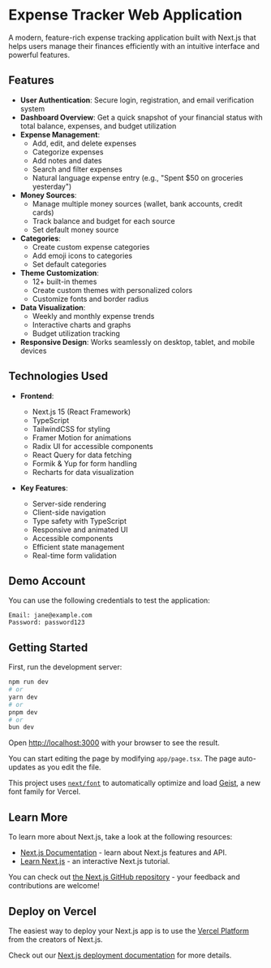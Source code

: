 # Expense Tracker Web Application

A modern, feature-rich expense tracking application built with Next.js that helps users manage their finances efficiently with an intuitive interface and powerful features.

## Features

- **User Authentication**: Secure login, registration, and email verification system
- **Dashboard Overview**: Get a quick snapshot of your financial status with total balance, expenses, and budget utilization
- **Expense Management**: 
  - Add, edit, and delete expenses
  - Categorize expenses
  - Add notes and dates
  - Search and filter expenses
  - Natural language expense entry (e.g., "Spent $50 on groceries yesterday")
- **Money Sources**: 
  - Manage multiple money sources (wallet, bank accounts, credit cards)
  - Track balance and budget for each source
  - Set default money source
- **Categories**:
  - Create custom expense categories
  - Add emoji icons to categories
  - Set default categories
- **Theme Customization**:
  - 12+ built-in themes
  - Create custom themes with personalized colors
  - Customize fonts and border radius
- **Data Visualization**:
  - Weekly and monthly expense trends
  - Interactive charts and graphs
  - Budget utilization tracking
- **Responsive Design**: Works seamlessly on desktop, tablet, and mobile devices

## Technologies Used

- **Frontend**:
  - Next.js 15 (React Framework)
  - TypeScript
  - TailwindCSS for styling
  - Framer Motion for animations
  - Radix UI for accessible components
  - React Query for data fetching
  - Formik & Yup for form handling
  - Recharts for data visualization

- **Key Features**:
  - Server-side rendering
  - Client-side navigation
  - Type safety with TypeScript
  - Responsive and animated UI
  - Accessible components
  - Efficient state management
  - Real-time form validation

## Demo Account

You can use the following credentials to test the application:

```
Email: jane@example.com
Password: password123
```

## Getting Started

First, run the development server:

```bash
npm run dev
# or
yarn dev
# or
pnpm dev
# or
bun dev
```

Open [http://localhost:3000](http://localhost:3000) with your browser to see the result.

You can start editing the page by modifying `app/page.tsx`. The page auto-updates as you edit the file.

This project uses [`next/font`](https://nextjs.org/docs/app/building-your-application/optimizing/fonts) to automatically optimize and load [Geist](https://vercel.com/font), a new font family for Vercel.

## Learn More

To learn more about Next.js, take a look at the following resources:

- [Next.js Documentation](https://nextjs.org/docs) - learn about Next.js features and API.
- [Learn Next.js](https://nextjs.org/learn) - an interactive Next.js tutorial.

You can check out [the Next.js GitHub repository](https://github.com/vercel/next.js) - your feedback and contributions are welcome!

## Deploy on Vercel

The easiest way to deploy your Next.js app is to use the [Vercel Platform](https://vercel.com/new?utm_medium=default-template&filter=next.js&utm_source=create-next-app&utm_campaign=create-next-app-readme) from the creators of Next.js.

Check out our [Next.js deployment documentation](https://nextjs.org/docs/app/building-your-application/deploying) for more details.
